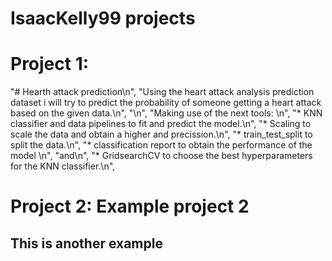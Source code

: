 # IsaacKelly99 projects 

# Project 1: 
"# Hearth attack prediction\n",
  "Using the heart attack analysis prediction dataset i will try to predict the probability of someone getting a heart attack based on the given data.\n",
  "\n",
  "Making use of the next tools: \n",
  "* KNN classifier and data pipelines to fit and predict the model.\n",
  "* Scaling to scale the data and obtain a higher and precission.\n",
  "* train_test_split to split the data.\n",
  "* classification report to obtain the performance of the model \n",
  "and\n",
  "* GridsearchCV to choose the best hyperparameters for the KNN classifier.\n",

# Project 2: Example project 2
## This is another example
